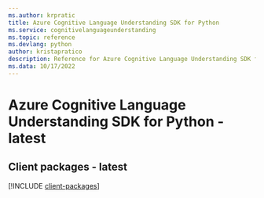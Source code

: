 ```yaml
---
ms.author: krpratic
title: Azure Cognitive Language Understanding SDK for Python
ms.service: cognitivelanguageunderstanding
ms.topic: reference
ms.devlang: python
author: kristapratico
description: Reference for Azure Cognitive Language Understanding SDK for Python
ms.data: 10/17/2022
---
```

# Azure Cognitive Language Understanding SDK for Python - latest

## Client packages - latest
[!INCLUDE [client-packages](cognitive-language-understanding-client-index.md)]